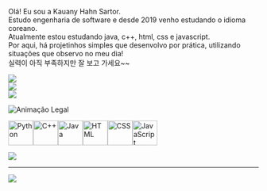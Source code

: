 Olá! Eu sou a Kauany Hahn Sartor.<br>Estudo engenharia de software e desde 2019 venho estudando o idioma coreano.<br>Atualmente estou estudando java, c++, html, css e javascript. <br>Por aqui, há projetinhos simples que desenvolvo por prática, utilizando situações que observo no meu dia!<br>실력이 아직 부족하지만 잘 보고 가세요~~

![](https://github-readme-stats.vercel.app/api?username=kauanysartor&theme=gruvbox_light&hide_border=false&include_all_commits=false&count_private=false)<br/>
![](https://nirzak-streak-stats.vercel.app/?user=kauanysartor&theme=gruvbox_light&hide_border=false)<br/>
![](https://github-readme-stats.vercel.app/api/top-langs/?username=kauanysartor&theme=gruvbox_light&hide_border=false&include_all_commits=false&count_private=false&layout=compact)

![Animação Legal](https://media1.giphy.com/media/v1.Y2lkPTc5MGI3NjExZ2tkNDE0Y2lxdjk3czIydWFsbmg4MmJhcmY3enZseTI5bHB5MXp5dCZlcD12MV9pbnRlcm5hbF9naWZfYnlfaWQmY3Q9Zw/RXWYlllq5uy9J5OVnh/giphy.gif)

  <img src="https://cdn.jsdelivr.net/gh/devicons/devicon/icons/python/python-original.svg" alt="Python" width="50" height="50"/><img src="https://cdn.jsdelivr.net/gh/devicons/devicon/icons/cplusplus/cplusplus-original.svg" alt="C++" width="50" height="50"/><img src="https://cdn.jsdelivr.net/gh/devicons/devicon/icons/java/java-original.svg" alt="Java" width="50" height="50"/><img src="https://cdn.jsdelivr.net/gh/devicons/devicon/icons/html5/html5-original.svg" alt="HTML" width="50" height="50"/><img src="https://cdn.jsdelivr.net/gh/devicons/devicon/icons/css3/css3-original.svg" alt="CSS" width="50" height="50"/><img src="https://cdn.jsdelivr.net/gh/devicons/devicon/icons/javascript/javascript-original.svg" alt="JavaScript" width="50" height="50"/>
</p>

![](https://github-contributor-stats.vercel.app/api?username=kauanysartor&limit=5&theme=gruvbox&combine_all_yearly_contributions=true)

---
[![](https://visitcount.itsvg.in/api?id=kauanysartor&icon=2&color=12)](https://visitcount.itsvg.in)

<!-- Proudly created with GPRM ( https://gprm.itsvg.in ) -->
